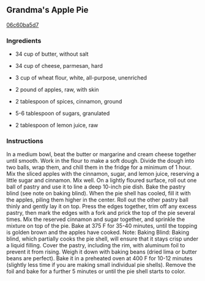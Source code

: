 ## Grandma's Apple Pie

[06c60ba5d7](http://www.food.com/recipe/grandmas-apple-pie-14166)

### Ingredients

 - 34 cup of butter, without salt

 - 34 cup of cheese, parmesan, hard

 - 3 cup of wheat flour, white, all-purpose, unenriched

 - 2 pound of apples, raw, with skin

 - 2 tablespoon of spices, cinnamon, ground

 - 5-6 tablespoon of sugars, granulated

 - 2 tablespoon of lemon juice, raw

### Instructions

In a medium bowl, beat the butter or margarine and cream cheese together until smooth. Work in the flour to make a soft dough. Divide the dough into two balls, wrap them, and chill them in the fridge for a minimum of 1 hour. Mix the sliced apples with the cinnamon, sugar, and lemon juice, reserving a little sugar and cinnamon. Mix well. On a lightly floured surface, roll out one ball of pastry and use it to line a deep 10-inch pie dish. Bake the pastry blind (see note on baking blind). When the pie shell has cooled, fill it with the apples, piling them higher in the center. Roll out the other pastry ball thinly and gently lay it on top. Press the edges together, trim off any excess pastry, then mark the edges with a fork and prick the top of the pie several times. Mix the reserved cinnamon and sugar together, and sprinkle the mixture on top of the pie. Bake at 375 F for 35-40 minutes, until the topping is golden brown and the apples have cooked. Note: Baking Blind: Baking blind, which partially cooks the pie shell, will ensure that it stays crisp under a liquid filling. Cover the pastry, including the rim, with aluminum foil to prevent it from rising. Weigh it down with baking beans (dried lima or butter beans are perfect). Bake it in a preheated oven at 400 F for 10-12 minutes (slightly less time if you are making small individual pie shells). Remove the foil and bake for a further 5 minutes or until the pie shell starts to color.